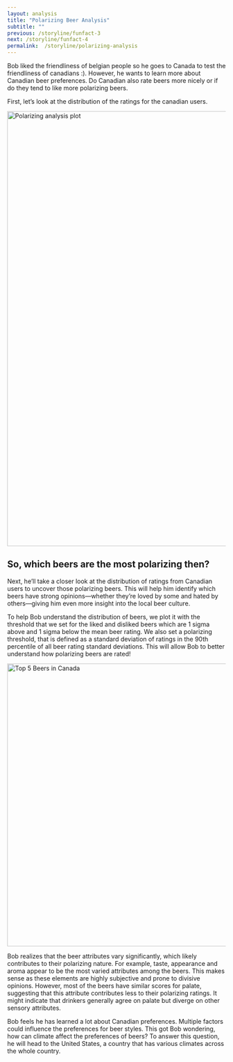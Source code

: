 ```yaml
---
layout: analysis
title: "Polarizing Beer Analysis"
subtitle: ""
previous: /storyline/funfact-3
next: /storyline/funfact-4
permalink:  /storyline/polarizing-analysis
---
```


Bob liked the friendliness of belgian people so he goes to Canada to test the friendliness of canadians :). However, he wants to learn more about Canadian beer preferences. Do Canadian also rate beers  more nicely or if do they tend to like more polarizing beers. 

First, let’s look at the distribution of the ratings for the canadian users.

<img alt="Polarizing analysis plot" src="{{'/assets/figures/canada_beer_distributions.svg' | relative_url}}" width="1000">

## So, which beers are the most polarizing then?

Next, he’ll take a closer look at the distribution of ratings from Canadian users to uncover those polarizing beers. This will help him identify which beers have strong opinions—whether they’re loved by some and hated by others—giving him even more insight into the local beer culture.

To help Bob understand the distribution of beers, we plot it with the threshold that we set for the liked and disliked beers which are 1 sigma above and 1 sigma below the mean beer rating. We also set a polarizing threshold, that is defined as a standard deviation of ratings in the 90th percentile of all beer rating standard deviations. This will allow Bob to better understand how polarizing beers are rated!

<img alt="Top 5 Beers in Canada" src="{{'/assets/figures/Top_5_Polarizing_Beers_in_Canada.svg' | relative_url}}" width="650">

Bob realizes that the beer attributes vary significantly, which likely contributes to their polarizing nature. For example, taste, appearance and aroma appear to be the most varied attributes among the beers. This makes sense as these elements are highly subjective and prone to divisive opinions. However, most of the beers have similar scores for palate, suggesting that this attribute contributes less to their polarizing ratings. It might indicate that drinkers generally agree on palate but diverge on other sensory attributes.

Bob feels he has learned a lot about Canadian preferences. Multiple factors could influence the preferences for beer styles. This got Bob wondering, how can climate affect the preferences of beers? To answer this question, he will head to the United States, a country that has various climates across the whole country.